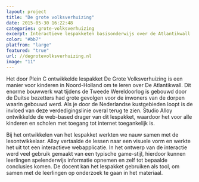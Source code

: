 ```yaml
---
layout: project
title: "De grote volksverhuizing"
date: 2015-05-30 16:22:48
categories: grote-volksverhuizing
excerpt: Interactieve lespakketen basisonderwijs over de Atlantikwall
color: "#bb7"
platfrom: "large"
featured: "true"
url: //degrotevolksverhuizing.nl
image: "11"
---
```

Het door Plein C ontwikkelde lespakket De Grote Volksverhuizing is een manier voor kinderen in Noord-Holland om te leren over De Atlantikwall. Dit enorme bouwwerk wat tijdens de Tweede Wereldoorlog is gebouwd door de Duitse bezetters had grote gevolgen voor de inwoners van de dorpen waarin gebouwd werd. Als je door de Nederlandse kustgebieden loopt is de invloed van deze verdedigingslinie overal terug te zien. Studio Alloy ontwikkelde de web-based drager van dit lespakket, waardoor het voor alle kinderen en scholen met toegang tot internet toegankelijk is.

Bij het ontwikkelen van het lespakket werkten we nauw samen met de lesontwikkelaar. Alloy vertaalde de lessen naar een visuele vorm en werkte het uit tot een interactieve webapplicatie. In het ontwerp van de interactie werd veel gebruik gemaakt van een typische game-stijl, hierdoor kunnen leerlingen spelenderwijs informatie opnemen en zelf tot bepaalde conclusies komen. De docent kan het lespakket gebruiken als tool, om samen met de leerlingen op onderzoek te gaan in het materiaal.
